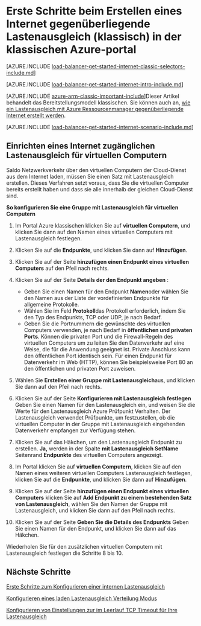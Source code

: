 
<properties
   pageTitle="Erste Schritte beim Erstellen eines Internet gegenüberliegende Lastenausgleich im Modell über das klassische Azure-Portal zur klassischen Bereitstellung | Microsoft Azure"
   description="Informationen Sie zum Erstellen eines Internet gegenüberliegende Lastenausgleich im Modell zur klassischen Bereitstellung über das klassische Azure-portal"
   services="load-balancer"
   documentationCenter="na"
   authors="sdwheeler"
   manager="carmonm"
   editor=""
   tags="azure-service-management"
/>
<tags
   ms.service="load-balancer"
   ms.devlang="na"
   ms.topic="get-started-article"
   ms.tgt_pltfrm="na"
   ms.workload="infrastructure-services"
   ms.date="08/31/2016"
   ms.author="sewhee" />

# <a name="get-started-creating-an-internet-facing-load-balancer-classic-in-the-azure-classic-portal"></a>Erste Schritte beim Erstellen eines Internet gegenüberliegende Lastenausgleich (klassisch) in der klassischen Azure-portal

[AZURE.INCLUDE [load-balancer-get-started-internet-classic-selectors-include.md](../../includes/load-balancer-get-started-internet-classic-selectors-include.md)]

[AZURE.INCLUDE [load-balancer-get-started-internet-intro-include.md](../../includes/load-balancer-get-started-internet-intro-include.md)]

[AZURE.INCLUDE [azure-arm-classic-important-include](../../includes/azure-arm-classic-important-include.md)]Dieser Artikel behandelt das Bereitstellungsmodell klassischen. Sie können auch an, [wie ein Lastenausgleich mit Azure Ressourcenmanager gegenüberliegende Internet erstellt werden](load-balancer-get-started-internet-arm-ps.md).

[AZURE.INCLUDE [load-balancer-get-started-internet-scenario-include.md](../../includes/load-balancer-get-started-internet-scenario-include.md)]


## <a name="set-up-an-internet-facing-load-balancer-for-virtual-machines"></a>Einrichten eines Internet zugänglichen Lastenausgleich für virtuellen Computern

Saldo Netzwerkverkehr über den virtuellen Computern der Cloud-Dienst aus dem Internet laden, müssen Sie einen Satz mit Lastenausgleich erstellen. Dieses Verfahren setzt voraus, dass Sie die virtuellen Computer bereits erstellt haben und dass sie alle innerhalb der gleichen Cloud-Dienst sind.

**So konfigurieren Sie eine Gruppe mit Lastenausgleich für virtuellen Computern**

1. Im Portal Azure klassischen klicken Sie auf **virtuellen Computern**, und klicken Sie dann auf den Namen eines virtuellen Computers mit Lastenausgleich festlegen.

2. Klicken Sie auf die **Endpunkte**, und klicken Sie dann auf **Hinzufügen**.

3. Klicken Sie auf der Seite **hinzufügen einen Endpunkt eines virtuellen Computers** auf den Pfeil nach rechts.

4. Klicken Sie auf der Seite **Details der den Endpunkt angeben** :

    * Geben Sie einen Namen für den Endpunkt **Namen**oder wählen Sie den Namen aus der Liste der vordefinierten Endpunkte für allgemeine Protokolle.
    * Wählen Sie im Feld **Protokoll**das Protokoll erforderlich, indem Sie den Typ des Endpunkts, TCP oder UDP, je nach Bedarf.
    * Geben Sie die Portnummern die gewünschte des virtuellen Computers verwenden, je nach Bedarf in **öffentlichen und privaten Ports**. Können die privaten Port und die Firewall-Regeln des virtuellen Computers um zu leiten Sie den Datenverkehr auf eine Weise, die für die Anwendung geeignet ist. Private Anschluss kann den öffentlichen Port identisch sein. Für einen Endpunkt für Datenverkehr im Web (HTTP), können Sie beispielsweise Port 80 an den öffentlichen und privaten Port zuweisen.

5. Wählen Sie **Erstellen einer Gruppe mit Lastenausgleich**aus, und klicken Sie dann auf den Pfeil nach rechts.

6. Klicken Sie auf der Seite **Konfigurieren mit Lastenausgleich festlegen** Geben Sie einen Namen für den Lastenausgleich ein, und weisen Sie die Werte für den Lastenausgleich Azure Prüfpunkt Verhalten. Der Lastenausgleich verwendet Prüfpunkte, um festzustellen, ob die virtuellen Computer in der Gruppe mit Lastenausgleich eingehenden Datenverkehr empfangen zur Verfügung stehen.

7. Klicken Sie auf das Häkchen, um den Lastenausgleich Endpunkt zu erstellen. **Ja,** werden in der Spalte **mit Lastenausgleich SetName** Seitenrand **Endpunkte** des virtuellen Computers angezeigt.

8. Im Portal klicken Sie auf **virtuellen Computern**, klicken Sie auf den Namen eines weiteren virtuellen Computers Lastenausgleich festlegen, klicken Sie auf die **Endpunkte**, und klicken Sie dann auf **Hinzufügen**.

9. Klicken Sie auf der Seite **hinzufügen einen Endpunkt eines virtuellen Computers** klicken Sie auf **Add Endpunkt zu einem bestehenden Satz von Lastenausgleich**, wählen Sie den Namen der Gruppe mit Lastenausgleich, und klicken Sie dann auf den Pfeil nach rechts.

10. Klicken Sie auf der Seite **Geben Sie die Details des Endpunkts** Geben Sie einen Namen für den Endpunkt, und klicken Sie dann auf das Häkchen.

Wiederholen Sie für den zusätzlichen virtuellen Computern mit Lastenausgleich festlegen die Schritte 8 bis 10.



## <a name="next-steps"></a>Nächste Schritte

[Erste Schritte zum Konfigurieren einer internen Lastenausgleich](load-balancer-get-started-ilb-arm-ps.md)

[Konfigurieren eines laden Lastenausgleich Verteilung Modus](load-balancer-distribution-mode.md)

[Konfigurieren von Einstellungen zur im Leerlauf TCP Timeout für Ihre Lastenausgleich](load-balancer-tcp-idle-timeout.md)

